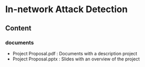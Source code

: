 # In-network Attack Detection

## Content
### documents
* Project Proposal.pdf : Documents with a description project <br>
* Project Proposal.pptx : Slides with an overview of the project
